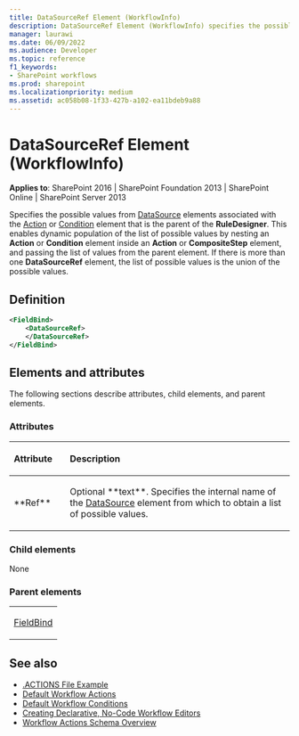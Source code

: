 ```yaml
---
title: DataSourceRef Element (WorkflowInfo)
description: DataSourceRef Element (WorkflowInfo) specifies the possible values from DataSource elements associated with the Action or Condition element.
manager: laurawi
ms.date: 06/09/2022
ms.audience: Developer
ms.topic: reference
f1_keywords:
- SharePoint workflows
ms.prod: sharepoint
ms.localizationpriority: medium
ms.assetid: ac058b08-1f33-427b-a102-ea11bdeb9a88
---
```


# DataSourceRef Element (WorkflowInfo)

**Applies to**: SharePoint 2016 | SharePoint Foundation 2013 | SharePoint Online | SharePoint Server 2013

Specifies the possible values from [DataSource](datasource-element-workflowinfo.md) elements associated with the [Action](action-element-workflowinfo.md) or [Condition](condition-element-workflowinfo.md) element that is the parent of the **RuleDesigner**. This enables dynamic population of the list of possible values by nesting an **Action** or **Condition** element inside an **Action** or **CompositeStep** element, and passing the list of values from the parent element. If there is more than one **DataSourceRef** element, the list of possible values is the union of the possible values.

## Definition

```XML
<FieldBind>
    <DataSourceRef>
    </DataSourceRef>
</FieldBind>
```

## Elements and attributes

The following sections describe attributes, child elements, and parent elements.

### Attributes

<table>
<colgroup>
<col width="20%" />
<col width="80%" />
</colgroup>
<thead>
<tr class="header">
<th align="left"><p>Attribute</p></th>
<th align="left"><p>Description</p></th>
</tr>
</thead>
<tbody>
<tr class="odd">
<td align="left"><p>**Ref**</p></td>
<td align="left"><p>Optional **text**. Specifies the internal name of the <a href="datasource-element-workflowinfo.md">DataSource</a> element from which to obtain a list of possible values.</p></td>
</tr>
</tbody>
</table>

### Child elements

None

### Parent elements

<table>
<colgroup>
<col width="100%" />
</colgroup>
<tbody>
<tr class="odd">
<td align="left"><p><a href="fieldbind-element-workflowinfo.md">FieldBind</a></p></td>
</tr>
</tbody>
</table>


## See also

- [.ACTIONS File Example](actions-file-example-workflowinfo.md)
- [Default Workflow Actions](default-workflow-actions-workflowinfo.md)
- [Default Workflow Conditions](default-workflow-conditions-workflowinfo.md)
- [Creating Declarative, No-Code Workflow Editors](https://msdn.microsoft.com/library/office/bb417436.aspx)
- [Workflow Actions Schema Overview](https://msdn.microsoft.com/library/office/bb897626.aspx)




